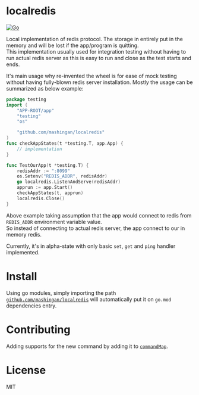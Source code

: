 # localredis

[![Go](https://github.com/mashingan/localredis/actions/workflows/go.yml/badge.svg?branch=master)](https://github.com/mashingan/localredis/actions/workflows/go.yml)

Local implementation of redis protocol. The storage in entirely put in the memory and will be lost
if the app/program is quitting.  
This implementation usually used for integration testing without having
to run actual redis server as this is easy to run and close as the test starts and ends.  

It's main usage why re-invented the wheel is for ease of mock testing without having fully-blown
redis server installation. Mostly the usage can be summarized as below example:

```go
package testing
import (
    "APP-ROOT/app"
    "testing"
    "os"

    "github.com/mashingan/localredis"
)
func checkAppStates(t *testing.T, app.App) {
    // implementation
}

func TestOurApp(t *testing.T) {
    redisAddr := ":8099"
    os.Setenv("REDIS_ADDR", redisAddr)
    go localredis.ListenAndServe(redisAddr)
    apprun := app.Start()
    checkAppStates(t, apprun)
    localredis.Close()
}
```

Above example taking assumption that the app would connect to redis from `REDIS_ADDR` environment variable value.  
So instead of connecting to actual redis server, the app connect to our in memory redis.

Currently, it's in alpha-state with only basic `set`, `get` and `ping` handler implemented.

# Install

Using go modules, simply importing the path [`github.com/mashingan/localredis`](github.com/mashingan/localredis)
will automatically put it on `go.mod` dependencies entry.

# Contributing

Adding supports for the new command by adding it to [`commandMap`](commands.go#L48).

# License

MIT